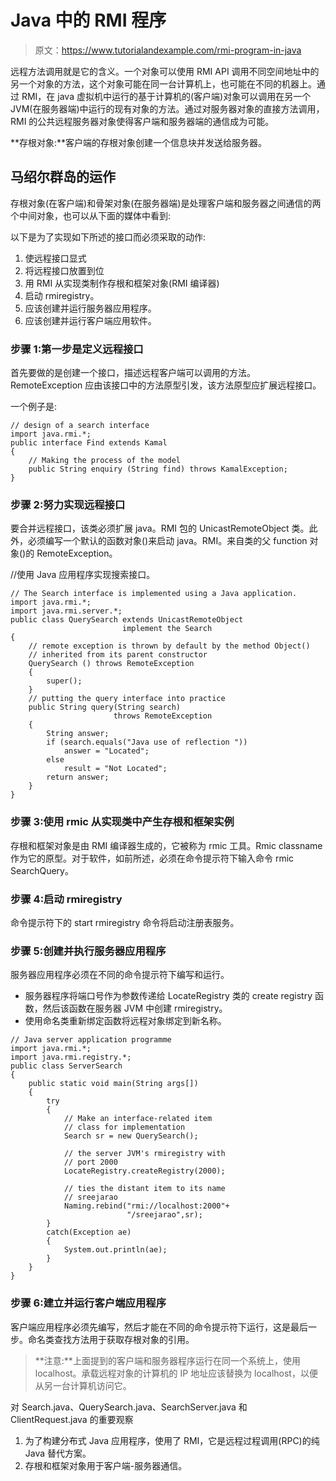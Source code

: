 # Java 中的 RMI 程序

> 原文：<https://www.tutorialandexample.com/rmi-program-in-java>

远程方法调用就是它的含义。一个对象可以使用 RMI API 调用不同空间地址中的另一个对象的方法，这个对象可能在同一台计算机上，也可能在不同的机器上。通过 RMI，在 java 虚拟机中运行的基于计算机的(客户端)对象可以调用在另一个 JVM(在服务器端)中运行的现有对象的方法。通过对服务器对象的直接方法调用，RMI 的公共远程服务器对象使得客户端和服务器端的通信成为可能。

**存根对象:**客户端的存根对象创建一个信息块并发送给服务器。

## 马绍尔群岛的运作

存根对象(在客户端)和骨架对象(在服务器端)是处理客户端和服务器之间通信的两个中间对象，也可以从下面的媒体中看到:

以下是为了实现如下所述的接口而必须采取的动作:

1.  使远程接口显式
2.  将远程接口放置到位
3.  用 RMI 从实现类制作存根和框架对象(RMI 编译器)
4.  启动 rmiregistry。
5.  应该创建并运行服务器应用程序。
6.  应该创建并运行客户端应用软件。

### 步骤 1:第一步是定义远程接口

首先要做的是创建一个接口，描述远程客户端可以调用的方法。RemoteException 应由该接口中的方法原型引发，该方法原型应扩展远程接口。

一个例子是:

```
// design of a search interface
import java.rmi.*;
public interface Find extends Kamal
{
    // Making the process of the model
    public String enquiry (String find) throws KamalException;
} 
```

### 步骤 2:努力实现远程接口

要合并远程接口，该类必须扩展 java。RMI 包的 UnicastRemoteObject 类。此外，必须编写一个默认的函数对象()来启动 java。RMI。来自类的父 function 对象()的 RemoteException。

//使用 Java 应用程序实现搜索接口。

```
// The Search interface is implemented using a Java application.
import java.rmi.*;
import java.rmi.server.*;
public class QuerySearch extends UnicastRemoteObject
                         implement the Search
{
    // remote exception is thrown by default by the method Object()
    // inherited from its parent constructor
    QuerySearch () throws RemoteException
    {
        super();
    }
    // putting the query interface into practice
    public String query(String search)
                       throws RemoteException
    {
        String answer;
        if (search.equals("Java use of reflection "))
            answer = "Located";
        else
            result = "Not Located";
        return answer;
    }
} 
```

### 步骤 3:使用 rmic 从实现类中产生存根和框架实例

存根和框架对象是由 RMI 编译器生成的，它被称为 rmic 工具。Rmic classname 作为它的原型。对于软件，如前所述，必须在命令提示符下输入命令 rmic SearchQuery。

### 步骤 4:启动 rmiregistry

命令提示符下的 start rmiregistry 命令将启动注册表服务。

### 步骤 5:创建并执行服务器应用程序

服务器应用程序必须在不同的命令提示符下编写和运行。

*   服务器程序将端口号作为参数传递给 LocateRegistry 类的 create registry 函数，然后该函数在服务器 JVM 中创建 rmiregistry。
*   使用命名类重新绑定函数将远程对象绑定到新名称。

```
// Java server application programme
import java.rmi.*;
import java.rmi.registry.*;
public class ServerSearch
{
    public static void main(String args[])
    {
        try
        {
            // Make an interface-related item
            // class for implementation
            Search sr = new QuerySearch();

            // the server JVM's rmiregistry with
            // port 2000
            LocateRegistry.createRegistry(2000);

            // ties the distant item to its name
            // sreejarao
            Naming.rebind("rmi://localhost:2000"+
                          "/sreejarao",sr);
        }
        catch(Exception ae)
        {
            System.out.println(ae);
        }
    }
}
```

### 步骤 6:建立并运行客户端应用程序

客户端应用程序必须先编写，然后才能在不同的命令提示符下运行，这是最后一步。命名类查找方法用于获取存根对象的引用。

> **注意:**上面提到的客户端和服务器程序运行在同一个系统上，使用 localhost。承载远程对象的计算机的 IP 地址应该替换为 localhost，以便从另一台计算机访问它。

对 Search.java、QuerySearch.java、SearchServer.java 和 ClientRequest.java 的重要观察

1.  为了构建分布式 Java 应用程序，使用了 RMI，它是远程过程调用(RPC)的纯 Java 替代方案。
2.  存根和框架对象用于客户端-服务器通信。